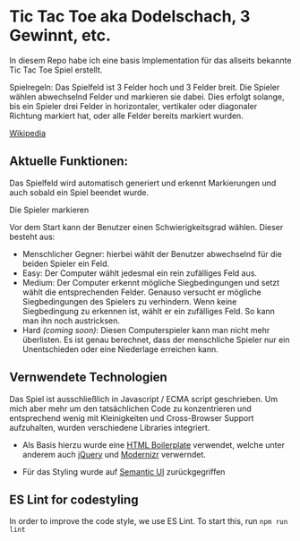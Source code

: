 # Tic Tac Toe aka Dodelschach, 3 Gewinnt, etc.
In diesem Repo habe ich eine basis Implementation für das allseits bekannte Tic Tac Toe Spiel erstellt.

Spielregeln: Das Spielfeld ist 3 Felder hoch und 3 Felder breit. Die Spieler wählen abwechselnd Felder und markieren sie dabei. Dies erfolgt solange, bis ein Spieler drei Felder in horizontaler, vertikaler oder diagonaler Richtung markiert hat, oder alle Felder bereits markiert wurden.

[Wikipedia](https://de.wikipedia.org/wiki/Tic-Tac-Toe)

## Aktuelle Funktionen:
Das Spielfeld wird automatisch generiert und erkennt Markierungen und auch sobald ein Spiel beendet wurde.

Die Spieler markieren 

Vor dem Start kann der Benutzer einen Schwierigkeitsgrad wählen.
Dieser besteht aus:
* Menschlicher Gegner: hierbei wählt der Benutzer abwechselnd für die beiden Spieler ein Feld.
* Easy: Der Computer wählt jedesmal ein rein zufälliges Feld aus.
* Medium: Der Computer erkennt mögliche Siegbedingungen und setzt wählt die entsprechenden Felder. Genauso versucht er mögliche Siegbedingungen des Spielers zu verhindern. Wenn keine Siegbedingung zu erkennen ist, wählt er ein zufälliges Feld. So kann man ihn noch austricksen.
* Hard *(coming soon)*: Diesen Computerspieler kann man nicht mehr überlisten. Es ist genau berechnet, dass der menschliche Spieler nur ein Unentschieden oder eine Niederlage erreichen kann.


## Vernwendete Technologien
Das Spiel ist ausschließlich in Javascript / ECMA script geschrieben. Um mich aber mehr um den tatsächlichen Code zu konzentrieren und entsprechend wenig mit Kleinigkeiten und Cross-Browser Support aufzuhalten, wurden verschiedene Libraries integriert.

* Als Basis hierzu wurde eine [HTML Boilerplate](https://html5boilerplate.com/) verwendet, welche unter anderem auch [jQuery](https://jquery.com/) und [Modernizr](https://modernizr.com/) verwerndet.

* Für das Styling wurde auf [Semantic UI](https://semantic-ui.com) zurückgegriffen

## ES Lint for codestyling
In order to improve the code style, we use ES Lint. To start this, run `npm run lint` 
